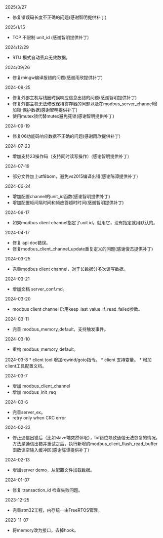 2025/3/27
  * 修复错误码长度不正确的问题(感谢智明提供补丁)

2025/1/15
  * TCP 不限制 unit_id (感谢智明提供补丁)

2024/12/29
  * RTU 模式自动丢弃无效数据。

2024/09/26
  * 修复mingw编译报错的问题(感谢雨欣提供补丁)

2024-09-25
  * 修复外部主机写线圈时候响应信息出错的问题(感谢智明提供补丁)
  * 修复外部主机无法修改保持寄存器的问题以及在modbus_server_channel增加锁 保护数据(感谢智明提供补丁)
  * 使用mutex锁代替mutex避免死锁(感谢智明提供补丁)

2024-09-19
  * 修复06功能码响应数据不正确的问题(感谢雨欣提供补丁)

2024-07-23
  * 增加支持23操作码（支持同时读写操作）(感谢智明提供补丁)

2024-07-19
  * 部分文件加上utf8bom，避免vs2015编译出错(感谢陈谭提供补丁)

2024-06-24
  * 增加配置channel的unit_id函数(感谢智明提供补丁) 
  * 增加配置帧间隔时间和帧应答超时时间(感谢智明提供补丁) 

2024-06-17
  * 如果modbus client channel指定了unit id，就用它，没有指定就用默认的。

2024-04-17
  * 修复 api doc错误。
  * 修复modbus\_client\_channel\_update重复定义的问题(感谢俊杰提供补丁)

2024-03-25
  * 完善modbus client channel，对于长数据分多次读写数据。

2024-03-21
  * 增加文档 server\_conf.md。
  
2024-03-20
  * modbus client channel 启用keep\_last\_value\_if\_read\_failed参数。

2024-03-11
  * 完善 modbus\_memory\_default，支持触发事件。

2024-03-10
  * 重构 modbus\_memory\_default。

2024-03-8
    * client tool 增加rewind/goto指令。
    * client 支持变量。
    * 增加client工具配置文档。

2024-03-7
  * 增加 modbus\_client\_channel
  * 增加 modbus\_init\_req

2024-03-6
  * 完善server_ex。
  * retry only when CRC error

2024-02-23
  * 修正通信出错后（比如slave端突然休眠），tid错位导致通信无法恢复的情况。方法是通信出错并重试之后，执行新增的modbus\_client_flush_read_buffer函数读空输入缓冲区(感谢陈谭提供补丁)

2024-02-13
  * 增加server demo，从配置文件加载数据。

2024-01-07
  * 修复 transaction_id 检查失败问题。

2023-12-25
  * 完善stm32工程，内存统一由FreeRTOS管理。

2023-11-07
  * 将memory改为接口，去掉hook。

